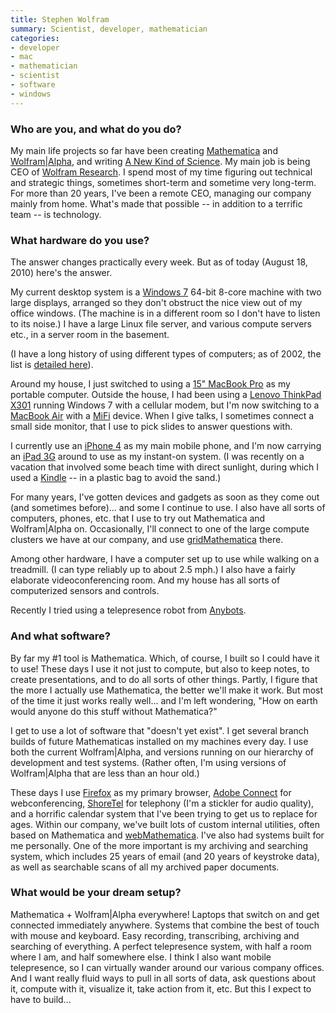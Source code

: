 ```yaml
---
title: Stephen Wolfram
summary: Scientist, developer, mathematician
categories:
- developer
- mac
- mathematician
- scientist
- software
- windows
---
```


### Who are you, and what do you do?

My main life projects so far have been creating [Mathematica][] and [Wolfram\|Alpha][wolfram-alpha], and writing [A New Kind of Science](http://www.wolframscience.com/ "The website for Stephen's book."). My main job is being CEO of [Wolfram Research](http://www.wolfram.com/ "The Wolfram Research site."). I spend most of my time figuring out technical and strategic things, sometimes short-term and sometime very long-term. For more than 20 years, I've been a remote CEO, managing our company mainly from home. What's made that possible -- in addition to a terrific team -- is technology.

### What hardware do you use?

The answer changes practically every week. But as of today (August 18, 2010) here's the answer.

My current desktop system is a [Windows 7][windows-7] 64-bit 8-core machine with two large displays, arranged so they don't obstruct the nice view out of my office windows. (The machine is in a different room so I don't have to listen to its noise.) I have a large Linux file server, and various compute servers etc., in a server room in the basement.

(I have a long history of using different types of computers; as of 2002, the list is [detailed here](http://www.wolframscience.com/nksonline/page-854b-text "A page listing the computers Stephen has used.")).

Around my house, I just switched to using a [15" MacBook Pro][macbook-pro] as my portable computer. Outside the house, I had been using a [Lenovo ThinkPad X301][thinkpad-x301] running Windows 7 with a cellular modem, but I'm now switching to a [MacBook Air][macbook-air] with a [MiFi][] device. When I give talks, I sometimes connect a small side monitor, that I use to pick slides to answer questions with.

I currently use an [iPhone 4][iphone-4] as my main mobile phone, and I'm now carrying an [iPad 3G][ipad-3g] around to use as my instant-on system. (I was recently on a vacation that involved some beach time with direct sunlight, during which I used a [Kindle][] -- in a plastic bag to avoid the sand.)

For many years, I've gotten devices and gadgets as soon as they come out (and sometimes before)... and some I continue to use. I also have all sorts of computers, phones, etc. that I use to try out Mathematica and Wolfram\|Alpha on. Occasionally, I'll connect to one of the large compute clusters we have at our company, and use [gridMathematica][] there.

Among other hardware, I have a computer set up to use while walking on a treadmill. (I can type reliably up to about 2.5 mph.) I also have a fairly elaborate videoconferencing room. And my house has all sorts of computerized sensors and controls.

Recently I tried using a telepresence robot from [Anybots](http://anybots.com/ "A telepresence robot.").

### And what software?

By far my #1 tool is Mathematica. Which, of course, I built so I could have it to use! These days I use it not just to compute, but also to keep notes, to create presentations, and to do all sorts of other things. Partly, I figure that the more I actually use Mathematica, the better we'll make it work. But most of the time it just works really well... and I'm left wondering, "How on earth would anyone do this stuff without Mathematica?"

I get to use a lot of software that "doesn't yet exist". I get several branch builds of future Mathematicas installed on my machines every day. I use both the current Wolfram\|Alpha, and versions running on our hierarchy of development and test systems. (Rather often, I'm using versions of Wolfram\|Alpha that are less than an hour old.)

These days I use [Firefox][] as my primary browser, [Adobe Connect][connect] for webconferencing, [ShoreTel][] for telephony (I'm a stickler for audio quality), and a horrific calendar system that I've been trying to get us to replace for ages. Within our company, we've built lots of custom internal utilities, often based on Mathematica and [webMathematica][]. I've also had systems built for me personally. One of the more important is my archiving and searching system, which includes 25 years of email (and 20 years of keystroke data), as well as searchable scans of all my archived paper documents.

### What would be your dream setup?

Mathematica + Wolfram\|Alpha everywhere! Laptops that switch on and get connected immediately anywhere. Systems that combine the best of touch with mouse and keyboard. Easy recording, transcribing, archiving and searching of everything. A perfect telepresence system, with half a room where I am, and half somewhere else. I think I also want mobile telepresence, so I can virtually wander around our various company offices. And I want really fluid ways to pull in all sorts of data, ask questions about it, compute with it, visualize it, take action from it, etc. But this I expect to have to build...

[ipad-3g]: https://www.apple.com/ipad/ "A tablet device with 3G."
[iphone-4]: https://en.wikipedia.org/wiki/IPhone_4 "A smartphone."
[kindle]: https://www.amazon.com/Kindle-Ereader-ebook-reader/dp/B007HCCNJU "A digital book reader."
[macbook-air]: https://www.apple.com/macbook-air/ "A very thin laptop."
[macbook-pro]: https://www.apple.com/macbook-pro/ "A laptop."
[mifi]: https://en.wikipedia.org/wiki/MiFi "A portable mobile hotspot."
[shoretel]: http://www.shoretel.com/ "All-in-one VoIP phone system."
[thinkpad-x301]: http://shop.lenovo.com/us/notebooks/thinkpad/x-series/x301 "A 13.3 inch PC laptop."
[connect]: https://www.adobe.com/products/adobeconnect.html "Web conferencing software."
[firefox]: https://www.mozilla.org/en-US/firefox/new/ "A cross-platform open-source web browser."
[gridmathematica]: http://www.wolfram.com/gridmathematica/ "A network distributed version of Mathematica."
[mathematica]: http://www.wolfram.com/mathematica/ "Computation and simulation software."
[webmathematica]: http://www.wolfram.com/products/webmathematica/ "Dynamic Mathematica web content."
[windows-7]: https://en.wikipedia.org/wiki/Windows_7 "An operating system."
[wolfram-alpha]: https://www.wolframalpha.com/ "An online knowledge engine."
